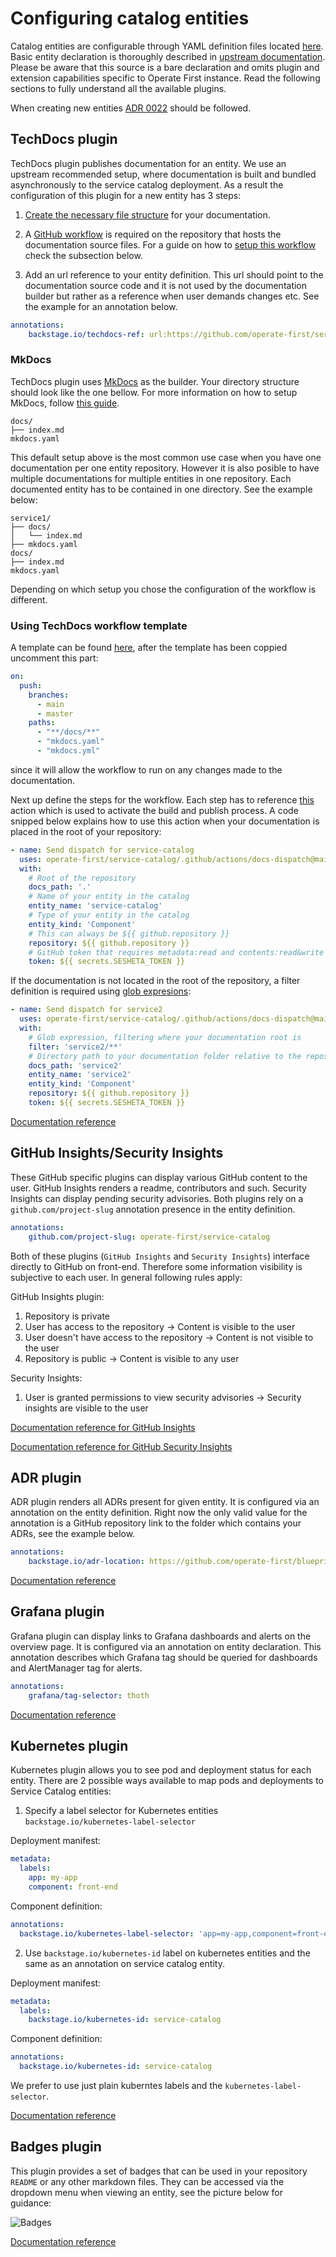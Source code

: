 # Configuring catalog entities

Catalog entities are configurable through YAML definition files located [here][1]. Basic entity declaration is thoroughly described in [upstream documentation][2]. Please be aware that this source is a bare declaration and omits plugin and extension capabilities specific to Operate First instance. Read the following sections to fully understand all the available plugins.

When creating new entities [ADR 0022][16] should be followed.

## TechDocs plugin

TechDocs plugin publishes documentation for an entity. We use an upstream recommended setup, where documentation is built and bundled asynchronously to the service catalog deployment. As a result the configuration of this plugin for a new entity has 3 steps:

1. [Create the necessary file structure](#mkdocs) for your documentation.

2. A [GitHub workflow][10] is required on the repository that hosts the documentation source files. For a guide on how to [setup this workflow](#using-techdocs-workflow-template) check the subsection below.

3. Add an url reference to your entity definition. This url should point to the documentation source code and it is not used by the documentation builder but rather as a reference when user demands changes etc. See the example for an annotation below.

  ```yaml
  annotations:
      backstage.io/techdocs-ref: url:https://github.com/operate-first/service-catalog/tree/main/docs
  ```

### MkDocs

TechDocs plugin uses [MkDocs][12] as the builder. Your directory structure should look like the one bellow. For more information on how to setup MkDocs, follow [this guide][14].

```
docs/
├── index.md
mkdocs.yaml
```

This default setup above is the most common use case when you have one documentation per one entity repository. However it is also posible to have multiple documentations for multiple entities in one repository. Each documented entity has to be contained in one directory. See the example below:

```
service1/
├── docs/
│   └── index.md
├── mkdocs.yaml
docs/
├── index.md
mkdocs.yaml
```

Depending on which setup you chose the configuration of the workflow is different.

### Using TechDocs workflow template

A template can be found [here][9], after the template has been coppied uncomment this part:

```yaml
on:
  push:
    branches:
      - main
      - master
    paths:
      - "**/docs/**"
      - "mkdocs.yaml"
      - "mkdocs.yml"
```

since it will allow the workflow to run on any changes made to the documentation.

Next up define the steps for the workflow. Each step has to reference [this][11] action which is used to activate the build and publish process. A code snipped below explains how to use this action when your documentation is placed in the root of your repository:

```yaml
- name: Send dispatch for service-catalog
  uses: operate-first/service-catalog/.github/actions/docs-dispatch@main
  with:
    # Root of the repository
    docs_path: '.'
    # Name of your entity in the catalog
    entity_name: 'service-catalog'
    # Type of your entity in the catalog
    entity_kind: 'Component'
    # This can always be ${{ github.repository }}
    repository: ${{ github.repository }}
    # GitHub token that requires metadata:read and contents:read&write permissions to service-catalog repository
    token: ${{ secrets.SESHETA_TOKEN }}
```

If the documentation is not located in the root of the repository, a filter definition is required using [glob expresions][15]:

```yaml
- name: Send dispatch for service2
  uses: operate-first/service-catalog/.github/actions/docs-dispatch@main
  with:
    # Glob expression, filtering where your documentation root is
    filter: 'service2/**'
    # Directory path to your documentation folder relative to the repository root
    docs_path: 'service2'
    entity_name: 'service2'
    entity_kind: 'Component'
    repository: ${{ github.repository }}
    token: ${{ secrets.SESHETA_TOKEN }}
```

<!--Mermaid diagram showing techdocs architecture somewhere here -->
[Documentation reference][13]

## GitHub Insights/Security Insights

These GitHub specific plugins can display various GitHub content to the user. GitHub Insights renders a readme, contributors and such. Security Insights can display pending security advisories. Both plugins rely on a `github.com/project-slug` annotation presence in the entity definition.

```yaml
annotations:
    github.com/project-slug: operate-first/service-catalog
```

Both of these plugins (`GitHub Insights` and `Security Insights`) interface directly to GitHub on front-end. Therefore some information visibility is subjective to each user. In general following rules apply:

GitHub Insights plugin:

1. Repository is private
  1. User has access to the repository -> Content is visible to the user
  2. User doesn't have access to the repository -> Content is not visible to the user
2. Repository is public -> Content is visible to any user

Security Insights:

1. User is granted permissions to view security advisories -> Security insights are visible to the user

[Documentation reference for GitHub Insights][3]

[Documentation reference for GitHub Security Insights][4]

## ADR plugin

ADR plugin renders all ADRs present for given entity. It is configured via an annotation on the entity definition. Right now the only valid value for the annotation is a GitHub repository link to the folder which contains your ADRs, see the example below.

```yaml
annotations:
    backstage.io/adr-location: https://github.com/operate-first/blueprint/tree/main/adr
```

[Documentation reference][5]

## Grafana plugin

Grafana plugin can display links to Grafana dashboards and alerts on the overview page. It is configured via an annotation on entity declaration. This annotation describes which Grafana tag should be queried for dashboards and AlertManager tag for alerts.

```yaml
annotations:
    grafana/tag-selector: thoth
```

[Documentation reference][6]

## Kubernetes plugin

Kubernetes plugin allows you to see pod and deployment status for each entity. There are 2 possible ways available to map pods and deployments to Service Catalog entities:

1. Specify a label selector for Kubernetes entities `backstage.io/kubernetes-label-selector`

  Deployment manifest:

  ```yaml
  metadata:
    labels:
      app: my-app
      component: front-end
  ```

  Component definition:

  ```yaml
  annotations:
    backstage.io/kubernetes-label-selector: 'app=my-app,component=front-end'
  ```

2. Use `backstage.io/kubernetes-id` label on kubernetes entities and the same as an annotation on service catalog entity.

  Deployment manifest:

  ```yaml
  metadata:
    labels:
      backstage.io/kubernetes-id: service-catalog
  ```

  Component definition:

  ```yaml
  annotations:
    backstage.io/kubernetes-id: service-catalog
  ```

We prefer to use just plain kuberntes labels and the `kubernetes-label-selector`.

[Documentation reference][7]

## Badges plugin

This plugin provides a set of badges that can be used in your repository `README` or any other markdown files. They can be accessed via the dropdown menu when viewing an entity, see the picture below for guidance:

![Badges](img/badges.png)

[Documentation reference][8]

[1]: https://github.com/operate-first/apps/tree/master/service-catalog
[2]: https://backstage.io/docs/features/software-catalog/descriptor-format
[3]: https://roadie.io/backstage/plugins/github-insights
[4]: https://roadie.io/backstage/plugins/security-insights
[5]: https://github.com/backstage/backstage/tree/master/plugins/adr
[6]: https://github.com/K-Phoen/backstage-plugin-grafana
[7]: https://backstage.io/docs/features/kubernetes/overview
[8]: https://github.com/backstage/backstage/blob/master/plugins/badges/README.md
[9]: https://github.com/operate-first/service-catalog/blob/main/.github/workflows/techdocs-template.yaml
[10]: https://docs.github.com/en/actions/using-workflows
[11]: https://github.com/operate-first/service-catalog/blob/main/.github/actions/docs-dispatch/action.yaml
[12]: https://www.mkdocs.org
[13]: https://backstage.io/docs/features/techdocs/techdocs-overview
[14]: https://www.mkdocs.org/getting-started
[15]: https://docs.github.com/en/actions/using-workflows/workflow-syntax-for-github-actions#filter-pattern-cheat-sheet
[16]: https://github.com/operate-first/blueprint/blob/main/adr/0022-rules-for-entity-mapping-in-service-catalog.md
